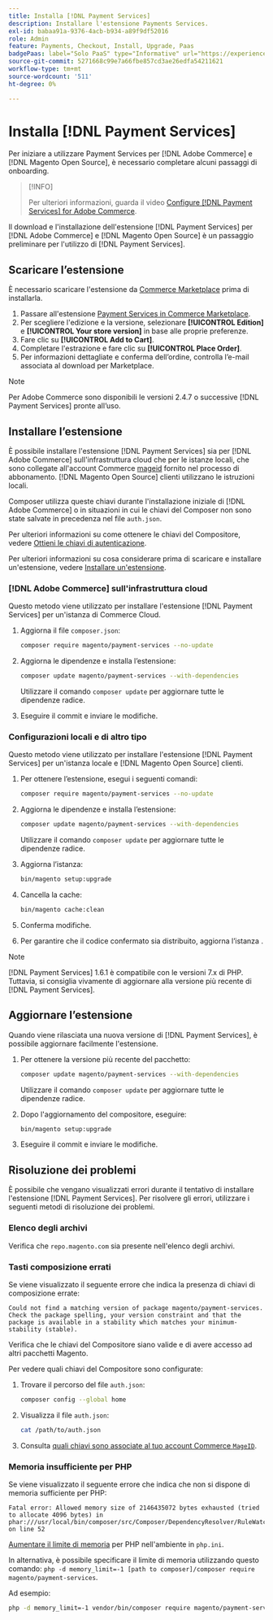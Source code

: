 ```yaml
---
title: Installa [!DNL Payment Services]
description: Installare l'estensione Payments Services.
exl-id: babaa91a-9376-4acb-b934-a89f9df52016
role: Admin
feature: Payments, Checkout, Install, Upgrade, Paas
badgePaas: label="Solo PaaS" type="Informative" url="https://experienceleague.adobe.com/en/docs/commerce/user-guides/product-solutions" tooltip="Applicabile solo ai progetti Adobe Commerce on Cloud (infrastruttura PaaS gestita da Adobe) e ai progetti on-premise."
source-git-commit: 5271668c99e7a66fbe857cd3ae26edfa54211621
workflow-type: tm+mt
source-wordcount: '511'
ht-degree: 0%

---
```


# Installa [!DNL Payment Services]

Per iniziare a utilizzare Payment Services per [!DNL Adobe Commerce] e [!DNL Magento Open Source], è necessario completare alcuni passaggi di onboarding.

>[!INFO]
>
> Per ulteriori informazioni, guarda il video [Configure [!DNL Payment Services] for Adobe Commerce](https://experienceleague.adobe.com/en/docs/commerce-learn/tutorials/admin/adobe-commerce-services/configure-adobe-payment-services).

Il download e l&#39;installazione dell&#39;estensione [!DNL Payment Services] per [!DNL Adobe Commerce] e [!DNL Magento Open Source] è un passaggio preliminare per l&#39;utilizzo di [!DNL Payment Services].

## Scaricare l’estensione

È necessario scaricare l&#39;estensione da [Commerce Marketplace](https://experienceleague.adobe.com/docs/commerce-admin/start/resources/commerce-marketplace.html) prima di installarla.

1. Passare all&#39;estensione [Payment Services in Commerce Marketplace](https://commercemarketplace.adobe.com/magento-payment-services.html).
1. Per scegliere l&#39;edizione e la versione, selezionare **[!UICONTROL Edition]** e **[!UICONTROL Your store version]** in base alle proprie preferenze.
1. Fare clic su **[!UICONTROL Add to Cart]**.
1. Completare l&#39;estrazione e fare clic su **[!UICONTROL Place Order]**.
1. Per informazioni dettagliate e conferma dell’ordine, controlla l’e-mail associata al download per Marketplace.

>[!NOTE]
>
> Per Adobe Commerce sono disponibili le versioni 2.4.7 o successive [!DNL Payment Services] pronte all’uso.

## Installare l’estensione

È possibile installare l&#39;estensione [!DNL Payment Services] sia per [!DNL Adobe Commerce] sull&#39;infrastruttura cloud che per le istanze locali, che sono collegate all&#39;account Commerce [mageid](https://developer.adobe.com/commerce/marketplace/guides/sellers/profile-information/#access-keys) fornito nel processo di abbonamento.
[!DNL Magento Open Source] clienti utilizzano le istruzioni locali.

Composer utilizza queste chiavi durante l&#39;installazione iniziale di [!DNL Adobe Commerce] o in situazioni in cui le chiavi del Composer non sono state salvate in precedenza nel file `auth.json`.

Per ulteriori informazioni su come ottenere le chiavi del Compositore, vedere [Ottieni le chiavi di autenticazione](https://experienceleague.adobe.com/en/docs/commerce-operations/installation-guide/prerequisites/authentication-keys).

Per ulteriori informazioni su cosa considerare prima di scaricare e installare un&#39;estensione, vedere [Installare un&#39;estensione](https://experienceleague.adobe.com/en/docs/commerce-operations/installation-guide/tutorials/extensions).

### [!DNL Adobe Commerce] sull&#39;infrastruttura cloud

Questo metodo viene utilizzato per installare l&#39;estensione [!DNL Payment Services] per un&#39;istanza di Commerce Cloud.

1. Aggiorna il file `composer.json`:

   ```bash
   composer require magento/payment-services --no-update
   ```

1. Aggiorna le dipendenze e installa l’estensione:

   ```bash
   composer update magento/payment-services --with-dependencies
   ```

   Utilizzare il comando `composer update` per aggiornare tutte le dipendenze radice.

1. Eseguire il commit e inviare le modifiche.

### Configurazioni locali e di altro tipo

Questo metodo viene utilizzato per installare l&#39;estensione [!DNL Payment Services] per un&#39;istanza locale e [!DNL Magento Open Source] clienti.

1. Per ottenere l’estensione, esegui i seguenti comandi:

   ```bash
   composer require magento/payment-services --no-update
   ```

1. Aggiorna le dipendenze e installa l’estensione:

   ```bash
   composer update magento/payment-services --with-dependencies
   ```

   Utilizzare il comando `composer update` per aggiornare tutte le dipendenze radice.

1. Aggiorna l’istanza:

   ```bash
   bin/magento setup:upgrade
   ```

1. Cancella la cache:

   ```bash
   bin/magento cache:clean
   ```

1. Conferma modifiche.
1. Per garantire che il codice confermato sia distribuito, aggiorna l’istanza .

>[!NOTE]
>
> [!DNL Payment Services] 1.6.1 è compatibile con le versioni 7.x di PHP. Tuttavia, si consiglia vivamente di aggiornare alla versione più recente di [!DNL Payment Services].

## Aggiornare l’estensione

Quando viene rilasciata una nuova versione di [!DNL Payment Services], è possibile aggiornare facilmente l&#39;estensione.

1. Per ottenere la versione più recente del pacchetto:

   ```bash
   composer update magento/payment-services --with-dependencies
   ```

   Utilizzare il comando `composer update` per aggiornare tutte le dipendenze radice.

1. Dopo l&#39;aggiornamento del compositore, eseguire:

   ```bash
   bin/magento setup:upgrade
   ```

1. Eseguire il commit e inviare le modifiche.

## Risoluzione dei problemi

È possibile che vengano visualizzati errori durante il tentativo di installare l&#39;estensione [!DNL Payment Services]. Per risolvere gli errori, utilizzare i seguenti metodi di risoluzione dei problemi.

### Elenco degli archivi

Verifica che `repo.magento.com` sia presente nell&#39;elenco degli archivi.

### Tasti composizione errati

Se viene visualizzato il seguente errore che indica la presenza di chiavi di composizione errate:

```
Could not find a matching version of package magento/payment-services. Check the package spelling, your version constraint and that the package is available in a stability which matches your minimum-stability (stable).
```

Verifica che le chiavi del Compositore siano valide e di avere accesso ad altri pacchetti Magento.

Per vedere quali chiavi del Compositore sono configurate:

1. Trovare il percorso del file `auth.json`:

   ```bash
   composer config --global home
   ```

1. Visualizza il file `auth.json`:

   ```bash
   cat /path/to/auth.json
   ```

1. Consulta [quali chiavi sono associate al tuo account Commerce `MageID`](https://experienceleague.adobe.com/en/docs/commerce-operations/installation-guide/prerequisites/authentication-keys).

### Memoria insufficiente per PHP

Se viene visualizzato il seguente errore che indica che non si dispone di memoria sufficiente per PHP:

```
Fatal error: Allowed memory size of 2146435072 bytes exhausted (tried to allocate 4096 bytes) in phar:///usr/local/bin/composer/src/Composer/DependencyResolver/RuleWatchGraph.php on line 52
```

[Aumentare il limite di memoria](https://experienceleague.adobe.com/en/docs/commerce-cloud-service/user-guide/configure/app/php-settings#increase-php-memory-limit) per PHP nell&#39;ambiente in `php.ini`.

In alternativa, è possibile specificare il limite di memoria utilizzando questo comando: `php -d memory_limit=-1 [path to composer]/composer require magento/payment-services`.

Ad esempio:

```bash
php -d memory_limit=-1 vendor/bin/composer require magento/payment-services
```
